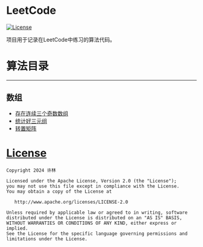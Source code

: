 # LeetCode
[![License](https://img.shields.io/github/license/xulindev/LeetCode)](https://github.com/xulindev/LeetCode/blob/main/LICENSE)

项目用于记录在LeetCode中练习的算法代码。

# 算法目录

---

## 数组

* [存在连续三个奇数数组](https://github.com/xulindev/LeetCode/blob/main/src/ThreeConsecutiveOdds.java)
* [统计好三元组](https://github.com/xulindev/LeetCode/blob/main/src/CountGoodTriplets.java)
* [转置矩阵](https://github.com/xulindev/LeetCode/blob/main/src/Transpose.java)

# [License](https://github.com/xulindev/LeetCode/blob/main/LICENSE)

```
Copyright 2024 许林

Licensed under the Apache License, Version 2.0 (the "License");
you may not use this file except in compliance with the License.
You may obtain a copy of the License at

   http://www.apache.org/licenses/LICENSE-2.0

Unless required by applicable law or agreed to in writing, software
distributed under the License is distributed on an "AS IS" BASIS,
WITHOUT WARRANTIES OR CONDITIONS OF ANY KIND, either express or implied.
See the License for the specific language governing permissions and
limitations under the License.
```